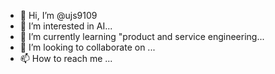 - 👋 Hi, I’m @ujs9109
- 👀 I’m interested in AI...
- 🌱 I’m currently learning "product and service engineering...
- 💞️ I’m looking to collaborate on ...
- 📫 How to reach me ...

<!---
ujs9109/ujs9109 is a ✨ special ✨ repository because its `README.md` (this file) appears on your GitHub profile.
You can click the Preview link to take a look at your changes.
--->
